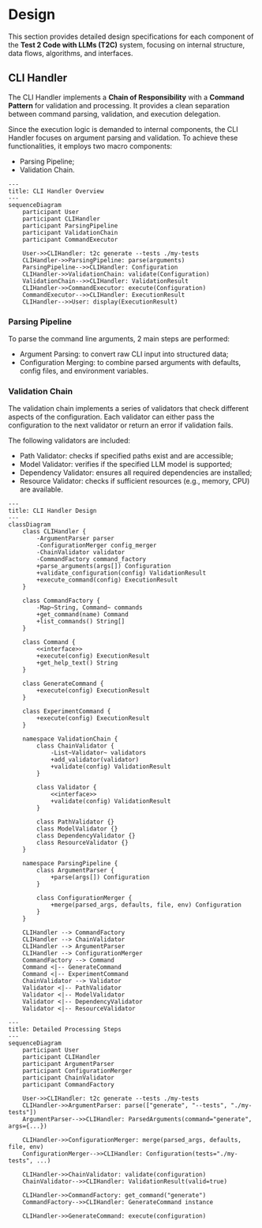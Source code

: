 # Design

This section provides detailed design specifications for each component of the **Test 2 Code with LLMs (T2C)** system, focusing on internal structure, data flows, algorithms, and interfaces.

## CLI Handler

The CLI Handler implements a **Chain of Responsibility** with a **Command Pattern** for validation and processing. It provides a clean separation between command parsing, validation, and execution delegation.

Since the execution logic is demanded to internal components, the CLI Handler focuses on argument parsing and validation. To achieve these functionalities, it employs two macro components:

- Parsing Pipeline;
- Validation Chain.

```mermaid
---
title: CLI Handler Overview
---
sequenceDiagram
    participant User
    participant CLIHandler
    participant ParsingPipeline
    participant ValidationChain
    participant CommandExecutor

    User->>CLIHandler: t2c generate --tests ./my-tests
    CLIHandler->>ParsingPipeline: parse(arguments)
    ParsingPipeline-->>CLIHandler: Configuration
    CLIHandler->>ValidationChain: validate(Configuration)
    ValidationChain-->>CLIHandler: ValidationResult
    CLIHandler->>CommandExecutor: execute(Configuration)
    CommandExecutor-->>CLIHandler: ExecutionResult
    CLIHandler-->>User: display(ExecutionResult)
```

### Parsing Pipeline

To parse the command line arguments, 2 main steps are performed:

- Argument Parsing: to convert raw CLI input into structured data;
- Configuration Merging: to combine parsed arguments with defaults, config files, and environment variables.

### Validation Chain

The validation chain implements a series of validators that check different aspects of the configuration. Each validator can either pass the configuration to the next validator or return an error if validation fails.

The following validators are included:

- Path Validator: checks if specified paths exist and are accessible;
- Model Validator: verifies if the specified LLM model is supported;
- Dependency Validator: ensures all required dependencies are installed;
- Resource Validator: checks if sufficient resources (e.g., memory, CPU) are available.

```mermaid
---
title: CLI Handler Design
---
classDiagram
    class CLIHandler {
        -ArgumentParser parser
        -ConfigurationMerger config_merger
        -ChainValidator validator
        -CommandFactory command_factory
        +parse_arguments(args[]) Configuration
        +validate_configuration(config) ValidationResult
        +execute_command(config) ExecutionResult
    }
    
    class CommandFactory {
        -Map~String, Command~ commands
        +get_command(name) Command
        +list_commands() String[]
    }
    
    class Command {
        <<interface>>
        +execute(config) ExecutionResult
        +get_help_text() String
    }
    
    class GenerateCommand {
        +execute(config) ExecutionResult
    }
    
    class ExperimentCommand {
        +execute(config) ExecutionResult
    }
    
    namespace ValidationChain {
        class ChainValidator {
            -List~Validator~ validators
            +add_validator(validator)
            +validate(config) ValidationResult
        }

        class Validator {
            <<interface>>
            +validate(config) ValidationResult
        }

        class PathValidator {}
        class ModelValidator {}
        class DependencyValidator {}
        class ResourceValidator {}
    }

    namespace ParsingPipeline {
        class ArgumentParser {
            +parse(args[]) Configuration
        }

        class ConfigurationMerger {
            +merge(parsed_args, defaults, file, env) Configuration
        }
    }
    
    CLIHandler --> CommandFactory
    CLIHandler --> ChainValidator
    CLIHandler --> ArgumentParser
    CLIHandler --> ConfigurationMerger
    CommandFactory --> Command
    Command <|-- GenerateCommand
    Command <|-- ExperimentCommand
    ChainValidator --> Validator
    Validator <|-- PathValidator
    Validator <|-- ModelValidator
    Validator <|-- DependencyValidator
    Validator <|-- ResourceValidator
```

```mermaid
---
title: Detailed Processing Steps
---
sequenceDiagram
    participant User
    participant CLIHandler
    participant ArgumentParser
    participant ConfigurationMerger
    participant ChainValidator
    participant CommandFactory

    User->>CLIHandler: t2c generate --tests ./my-tests
    CLIHandler->>ArgumentParser: parse(["generate", "--tests", "./my-tests"])
    ArgumentParser-->>CLIHandler: ParsedArguments(command="generate", args={...})
    
    CLIHandler->>ConfigurationMerger: merge(parsed_args, defaults, file, env)
    ConfigurationMerger-->>CLIHandler: Configuration(tests="./my-tests", ...)
    
    CLIHandler->>ChainValidator: validate(configuration)
    ChainValidator-->>CLIHandler: ValidationResult(valid=true)
    
    CLIHandler->>CommandFactory: get_command("generate")
    CommandFactory-->>CLIHandler: GenerateCommand instance
    
    CLIHandler->>GenerateCommand: execute(configuration)
```

